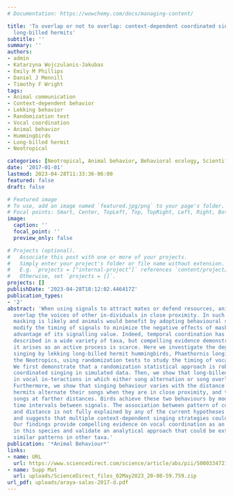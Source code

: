 ```yaml
---
# Documentation: https://wowchemy.com/docs/managing-content/

title: 'To overlap or not to overlap: context-dependent coordinated singing in lekking
  long-billed hermits'
subtitle: ''
summary: ''
authors:
- admin
- Katarzyna Wojczulanis-Jakubas
- Emily M Phillips
- Daniel J Mennill
- Timothy F Wright
tags:
- Animal communication
- Context-dependent behavior
- Lekking behavior
- Randomization test
- Vocal coordination
- Animal behavior
- Hummingbirds
- Long-billed hermit
- Neotropical

categories: [Neotropical, Animal behavior, Behavioral ecology, Scientific programming, Vocal learning, Acoustic communication, Hummingbirds]
date: '2017-01-01'
lastmod: 2023-04-28T11:33:36-06:00
featured: false
draft: false

# Featured image
# To use, add an image named `featured.jpg/png` to your page's folder.
# Focal points: Smart, Center, TopLeft, Top, TopRight, Left, Right, BottomLeft, Bottom, BottomRight.
image:
  caption: ''
  focal_point: ''
  preview_only: false

# Projects (optional).
#   Associate this post with one or more of your projects.
#   Simply enter your project's folder or file name without extension.
#   E.g. `projects = ["internal-project"]` references `content/project/deep-learning/index.md`.
#   Otherwise, set `projects = []`.
projects: []
publishDate: '2023-04-28T18:12:02.446417Z'
publication_types:
- '2'
abstract: 'When using signals to attract mates or defend resources, animals often
  overlap the voices of other in-dividuals in close proximity. In such contexts signal
  masking is likely and animals would benefit by adopting behavioural strategies that
  modify the timing of signals to minimize the negative effects of masking or take
  advantage of its signalling value. Indeed, temporal coordination has been commonly
  described in a wide variety of taxa, but compelling evidence demonstrating that
  it arises as an active process is scarce. Here we investigate the degree of coordinated
  singing by lekking long-billed hermit hummingbirds, Phaethornis longirostris, in
  the Neotropics, using randomization tests to study the timing of vocal signals.
  We first demonstrate that a randomization statistical approach is robust at detecting
  coordinated singing in simulated data. Then, we show that long-billed hermits engage
  in vocal in-teractions in which either song alternation or song overlap is used.
  Furthermore, we show that singing behaviour varies with the distance between singers:
  hermits alternate their songs when they are in close proximity, and they overlap
  songs at farther distances. Birds achieve these two behaviours by modifying the
  time intervals between signals. The association between pattern of coordination
  and distance is not fully explained by any of the current hypotheses for song overlap
  and suggests that multiple context-dependent singing strategies could be involved.
  Our findings provide compelling evidence on vocal coordination as an active process
  in this species and validate an analytical approach that could be extended to investigate
  similar patterns in other taxa.'
publication: '*Animal Behaviour*'
links:
- name: URL
  url: https://www.sciencedirect.com/science/article/abs/pii/S0003347216303347?casa_token=lt6vf9IIfoAAAAAA:5XJJTj4BO9tD23frqPg5mUeg7zcUTVKomXJbqpG9eHbBoimuJEDmfuDV8jQ3o2mJL1WAVOGoNt--
- name: Supp Mat
  url: uploads/ScienceDirect_files_02May2023_20-08-59.759.zip
url_pdf: uploads/araya-salas-2017-d.pdf
---
```

